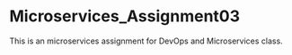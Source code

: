 # Microservices_Assignment03
This is an microservices assignment for DevOps and Microservices class.
